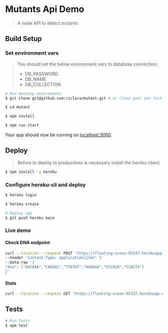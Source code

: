# Mutants Api Demo

>  A node API to detect mutants

## Build Setup

### Set environment vars
> You should set the below environment vars to database connection:
>  - DB_PASSWORD
>  - DB_NAME
>  - DB_COLLECTION

```sh
# Run develop environment
$ git clone git@github.com:riclara/mutant.git # or clone your own fork

$ cd mutant

$ npm install

$ npm run start
```
Your app should now be running on [localhost:3000](http://localhost:8000/).

## Deploy
> Before to deploy to productions is necessary install the heroku client.
```sh
$ npm install -g heroku
```
### Configure heroku-cli and deploy
```sh
$ heroku login

$ heroku create

# Deploy app
$ git push heroku main
```

### Live demo

#### Check DNA endpoint
```sh
curl --location --request POST 'https://floating-ocean-95337.herokuapp.com/mutant' \
--header 'Content-Type: application/json' \
--data-raw '{
"dna": ["AGC8AA","CAGGGC","TTATGT","AGAAGA","CCC0GA","TCACT4"]
}'
```

#### Stats
```sh
curl --location --request GET 'https://floating-ocean-95337.herokuapp.com/stats'
```

## Tests
```sh
# Run Tests
$ npm test
```
